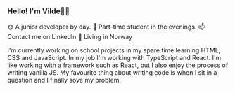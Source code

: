 ### Hello! I'm Vilde👩‍💻

🌞 A junior developer by day.
🌛 Part-time student in the evenings. 
📫 Contact me on LinkedIn
📍 Living in Norway 


I'm currently working on school projects in my spare time learning HTML, CSS and JavaScript. In my job I'm working with TypeScript and React. I'm like working with a framework such as React, but I also enjoy the process of writing vanilla JS. My favourite thing about writing code is when I sit in a question and I finally sove my problem. 
